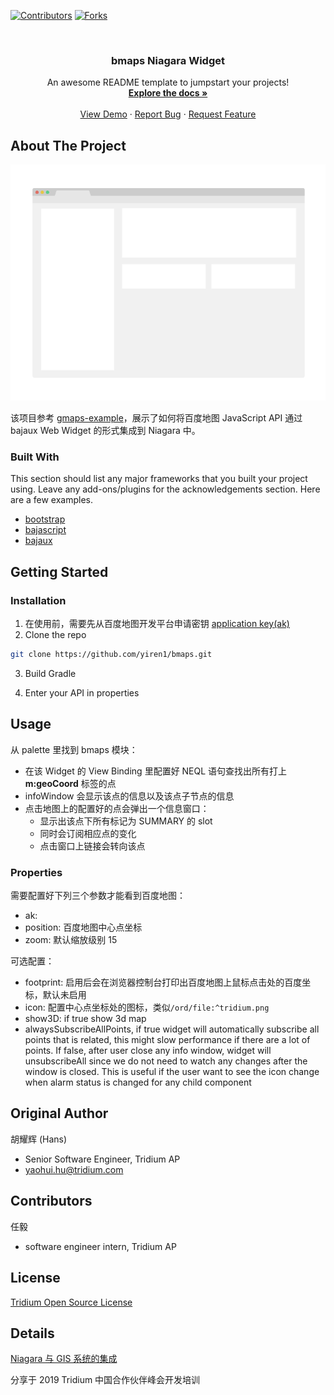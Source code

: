 [![Contributors][contributors-shield]][contributors-url]
[![Forks][forks-shield]][forks-url]

<!-- [![Stargazers][stars-shield]][stars-url]
[![Issues][issues-shield]][issues-url]
[![MIT License][license-shield]][license-url]
[![LinkedIn][linkedin-shield]][linkedin-url] -->

<!-- PROJECT LOGO -->
<br />
<p align="center">
  <!-- <a href="https://github.com/yiren1/bmaps">
    <img src="images/logo.png" alt="Logo" width="80" height="80">
  </a> -->

  <h3 align="center">bmaps Niagara Widget</h3>

  <p align="center">
    An awesome README template to jumpstart your projects!
    <br />
    <a href="https://github.com/yiren1/bmaps"><strong>Explore the docs »</strong></a>
    <br />
    <br />
    <a href="https://github.com/yiren1/bmaps">View Demo</a>
    ·
    <a href="https://github.com/yiren1/bmaps/issues">Report Bug</a>
    ·
    <a href="https://github.com/yiren1/bmaps/issues">Request Feature</a>
  </p>
</p>

## About The Project

[![Product Name Screen Shot][product-screenshot]](images/screenshot.png)

该项目参考 [gmaps-example](https://github.com/tridium/gmaps-example)，展示了如何将百度地图 JavaScript API 通过 bajaux Web Widget 的形式集成到 Niagara 中。

### Built With

This section should list any major frameworks that you built your project using. Leave any add-ons/plugins for the acknowledgements section. Here are a few examples.

- [bootstrap](https://getbootstrap.com)
- [bajascript](https://jquery.com)
- [bajaux](https://laravel.com)

<!-- GETTING STARTED -->

## Getting Started

### Installation

1. 在使用前，需要先从百度地图开发平台申请密钥 [application key(ak)](http://lbsyun.baidu.com/apiconsole/key?application=key)
2. Clone the repo

```sh
git clone https://github.com/yiren1/bmaps.git
```

3. Build Gradle

4. Enter your API in properties

## Usage

从 palette 里找到 bmaps 模块：

- 在该 Widget 的 View Binding 里配置好 NEQL 语句查找出所有打上 **m:geoCoord** 标签的点
- infoWindow 会显示该点的信息以及该点子节点的信息
- 点击地图上的配置好的点会弹出一个信息窗口：
  - 显示出该点下所有标记为 SUMMARY 的 slot
  - 同时会订阅相应点的变化
  - 点击窗口上链接会转向该点

### Properties

需要配置好下列三个参数才能看到百度地图：

- ak:
- position: 百度地图中心点坐标
- zoom: 默认缩放级别 15

可选配置：

- footprint: 启用后会在浏览器控制台打印出百度地图上鼠标点击处的百度坐标，默认未启用
- icon: 配置中心点坐标处的图标，类似`/ord/file:^tridium.png`
- show3D: if true show 3d map
- alwaysSubscribeAllPoints, if true widget will automatically subscribe all points that is related,
  this might slow performance if there are a lot of points. If false, after user close any info window, widget will unsubscribeAll since we do not need to watch any changes after the window is closed. This is useful if the user want to see the icon change when alarm status is changed for any child component

## Original Author

胡耀辉 (Hans)

- Senior Software Engineer, Tridium AP
- [yaohui.hu@tridium.com](mailto:yaohui.hu@tridium.com)

## Contributors

任毅

- software engineer intern, Tridium AP

## License

[Tridium Open Source License](LICENSE)

## Details

[Niagara 与 GIS 系统的集成](Integrate-Niagara-with-GIS.pdf)

分享于 2019 Tridium 中国合作伙伴峰会开发培训

<!-- MARKDOWN LINKS & IMAGES -->
<!-- https://www.markdownguide.org/basic-syntax/#reference-style-links -->

[contributors-shield]: https://img.shields.io/github/contributors/yiren1/bmaps.svg?style=flat-square
[contributors-url]: https://github.com/yiren1/bmaps/graphs/contributors
[forks-shield]: https://img.shields.io/github/forks/yiren1/bmaps.svg?style=flat-square
[forks-url]: https://github.com/yiren1/bmaps/graphs/forks

<!-- [stars-shield]:
[stars-url]:
[issues-shield]:
[issues-url]:
[license-shield]:
[license-url]:
[linkedin-url]:  -->

[product-screenshot]: images/screenshot.png

